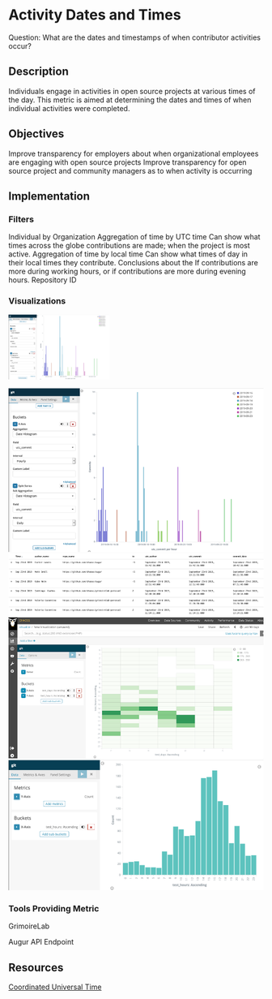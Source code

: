 # Activity Dates and Times

Question: What are the dates and timestamps of when contributor activities occur?

## Description

Individuals engage in activities in open source projects at various times of the day. This metric is aimed at determining the dates and times of when individual activities were completed.

## Objectives

Improve transparency for employers about when organizational employees are engaging with open source projects
Improve transparency for open source project and community managers as to when activity is occurring 

## Implementation

### Filters
Individual by Organization
Aggregation of time by UTC time 
Can show what times across the globe contributions are made; when the project is most active.
Aggregation of time by local time
Can show what times of day in their local times they contribute. Conclusions about the If contributions are more during working hours, or if contributions are more during evening hours.
Repository ID

### Visualizations

<img src="images/1.png" alt="Date_Time_Chart_1" width="200"/>

![Date_Time_Chart_1](images/1.png)
![Date_Time_Chart_2](images/2.png)
![Date_Time_Chart_3](images/3.png)
![Date_Time_Chart_4](images/4.png)

### Tools Providing Metric

GrimoireLab

Augur API Endpoint

## Resources

[Coordinated Universal Time](https://en.wikipedia.org/wiki/Coordinated_Universal_Time)

